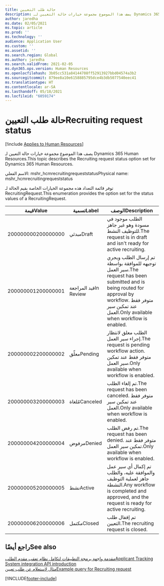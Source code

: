 ```yaml
---
title: حالة طلب التعيين
description: يصف هذا الموضوع مجموعة خيارات حالة التعيين لـ Dynamics 365 Human Resources.
author: jaredha
ms.date: 02/05/2021
ms.topic: article
ms.prod: ''
ms.technology: ''
audience: Application User
ms.custom: ''
ms.assetid: ''
ms.search.region: Global
ms.author: jaredha
ms.search.validFrom: 2021-02-05
ms.dyn365.ops.version: Human Resources
ms.openlocfilehash: 3b05cc531a84144708ff52913927bbd04574a3b2
ms.sourcegitcommit: 879ee8a10e6158885795dce4b3db5077540eec41
ms.translationtype: HT
ms.contentlocale: ar-SA
ms.lasthandoff: 05/18/2021
ms.locfileid: "6059174"
---
```

# <a name="recruiting-request-status"></a><span data-ttu-id="0b550-103">حالة طلب التعيين</span><span class="sxs-lookup"><span data-stu-id="0b550-103">Recruiting request status</span></span>

[!include [Applies to Human Resources](../includes/applies-to-hr.md)]

<span data-ttu-id="0b550-104">يصف هذا الموضوع مجموعة خيارات حالة التعيين لـ Dynamics 365 Human Resources.</span><span class="sxs-lookup"><span data-stu-id="0b550-104">This topic describes the Recruiting request status option set for Dynamics 365 Human Resources.</span></span>

<span data-ttu-id="0b550-105">الاسم الفعلي: mshr_hcmrecruitingrequeststatus</span><span class="sxs-lookup"><span data-stu-id="0b550-105">Physical name: mshr_hcmrecruitingrequeststatus</span></span>

<span data-ttu-id="0b550-106">توفر قائمة التعداد هذه مجموعة الخيارات الخاصة بقيم الحالة لـ RecruitingRequest.</span><span class="sxs-lookup"><span data-stu-id="0b550-106">This enumeration provides the option set for the status values of a RecruitingRequest.</span></span>

| <span data-ttu-id="0b550-107">قيمة</span><span class="sxs-lookup"><span data-stu-id="0b550-107">Value</span></span> | <span data-ttu-id="0b550-108">تسمية</span><span class="sxs-lookup"><span data-stu-id="0b550-108">Label</span></span> | <span data-ttu-id="0b550-109">الوصف</span><span class="sxs-lookup"><span data-stu-id="0b550-109">Description</span></span> |
| --- | --- | --- |
| <span data-ttu-id="0b550-110">200000000</span><span class="sxs-lookup"><span data-stu-id="0b550-110">200000000</span></span> | <span data-ttu-id="0b550-111">مبدئي‬</span><span class="sxs-lookup"><span data-stu-id="0b550-111">Draft</span></span> | <span data-ttu-id="0b550-112">الطلب موجود في مسودة وهو غير جاهز للتوظيف النشط.</span><span class="sxs-lookup"><span data-stu-id="0b550-112">The request is in draft and isn't ready for active recruiting.</span></span> |
| <span data-ttu-id="0b550-113">200000001</span><span class="sxs-lookup"><span data-stu-id="0b550-113">200000001</span></span> | <span data-ttu-id="0b550-114">قيد المراجعة</span><span class="sxs-lookup"><span data-stu-id="0b550-114">In Review</span></span> | <span data-ttu-id="0b550-115">تم إرسال الطلب ويجري توجيهه للموافقة بواسطة سير العمل.</span><span class="sxs-lookup"><span data-stu-id="0b550-115">The request has been submitted and is being routed for approval by workflow.</span></span> <span data-ttu-id="0b550-116">متوفر فقط عند تمكين سير العمل.</span><span class="sxs-lookup"><span data-stu-id="0b550-116">Only available when workflow is enabled.</span></span> |
| <span data-ttu-id="0b550-117">200000002</span><span class="sxs-lookup"><span data-stu-id="0b550-117">200000002</span></span> | <span data-ttu-id="0b550-118">معلّق</span><span class="sxs-lookup"><span data-stu-id="0b550-118">Pending</span></span> | <span data-ttu-id="0b550-119">الطلب معلق لانتظار إجراء سير العمل.</span><span class="sxs-lookup"><span data-stu-id="0b550-119">The request is pending workflow action.</span></span> <span data-ttu-id="0b550-120">متوفر فقط عند تمكين سير العمل.</span><span class="sxs-lookup"><span data-stu-id="0b550-120">Only available when workflow is enabled.</span></span> |
| <span data-ttu-id="0b550-121">200000003</span><span class="sxs-lookup"><span data-stu-id="0b550-121">200000003</span></span> | <span data-ttu-id="0b550-122">مُلغاة</span><span class="sxs-lookup"><span data-stu-id="0b550-122">Canceled</span></span> | <span data-ttu-id="0b550-123">تم إلغاء الطلب.</span><span class="sxs-lookup"><span data-stu-id="0b550-123">The request has been canceled.</span></span> <span data-ttu-id="0b550-124">متوفر فقط عند تمكين سير العمل.</span><span class="sxs-lookup"><span data-stu-id="0b550-124">Only available when workflow is enabled.</span></span> |
| <span data-ttu-id="0b550-125">200000004</span><span class="sxs-lookup"><span data-stu-id="0b550-125">200000004</span></span> | <span data-ttu-id="0b550-126">مرفوض</span><span class="sxs-lookup"><span data-stu-id="0b550-126">Denied</span></span> | <span data-ttu-id="0b550-127">تم رفض الطلب.</span><span class="sxs-lookup"><span data-stu-id="0b550-127">The request has been denied.</span></span> <span data-ttu-id="0b550-128">متوفر فقط عند تمكين سير العمل.</span><span class="sxs-lookup"><span data-stu-id="0b550-128">Only available when workflow is enabled.</span></span> |
| <span data-ttu-id="0b550-129">200000005</span><span class="sxs-lookup"><span data-stu-id="0b550-129">200000005</span></span> | <span data-ttu-id="0b550-130">نشط</span><span class="sxs-lookup"><span data-stu-id="0b550-130">Active</span></span> | <span data-ttu-id="0b550-131">تم إكمال أي سير عمل والموافقة عليه، والطلب جاهز لعملية التوظيف النشطة.</span><span class="sxs-lookup"><span data-stu-id="0b550-131">Any workflow is completed and approved, and the request is ready for active recruiting.</span></span> |
| <span data-ttu-id="0b550-132">200000006</span><span class="sxs-lookup"><span data-stu-id="0b550-132">200000006</span></span> | <span data-ttu-id="0b550-133">مكتمل</span><span class="sxs-lookup"><span data-stu-id="0b550-133">Closed</span></span> | <span data-ttu-id="0b550-134">تم إقفال طلب التعيين.</span><span class="sxs-lookup"><span data-stu-id="0b550-134">The recruiting request is closed.</span></span> |

## <a name="see-also"></a><span data-ttu-id="0b550-135">راجع أيضًا</span><span class="sxs-lookup"><span data-stu-id="0b550-135">See also</span></span>

[<span data-ttu-id="0b550-136">مقدمة واجهة برمجة التطبيقات لتكامل نظام تعقب مقدم الطلب</span><span class="sxs-lookup"><span data-stu-id="0b550-136">Applicant Tracking System integration API introduction</span></span>](hr-admin-integration-ats-api-introduction.md)<br>
[<span data-ttu-id="0b550-137">مثال لاستعلام عن طلب تعيين</span><span class="sxs-lookup"><span data-stu-id="0b550-137">Example query for Recruiting request</span></span>](hr-admin-integration-ats-api-recruiting-request-example-query.md)


[!INCLUDE[footer-include](../includes/footer-banner.md)]